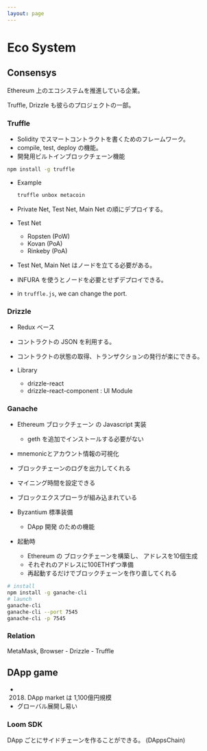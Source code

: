 ```yaml
---
layout: page
---
```


# Eco System

## Consensys

Ethereum 上のエコシステムを推進している企業。

Truffle, Drizzle も彼らのプロジェクトの一部。

### Truffle

* Solidity でスマートコントラクトを書くためのフレームワーク。
* compile, test, deploy の機能。
* 開発用ビルトインブロックチェーン機能

```sh
npm install -g truffle
```

* Example
    ```sh
    truffle unbox metacoin
    ```

* Private Net, Test Net, Main Net の順にデプロイする。
* Test Net
    * Ropsten (PoW)
    * Kovan (PoA)
    * Rinkeby (PoA)
* Test Net, Main Net はノードを立てる必要がある。
* INFURA を使うとノードを必要とせずデプロイできる。
* in `truffle.js`, we can change the port.


### Drizzle

* Redux ベース
* コントラクトの JSON を利用する。
* コントラクトの状態の取得、トランザクションの発行が楽にできる。

* Library
    * drizzle-react
    * drizzle-react-component : UI Module
    
### Ganache

* Ethereum ブロックチェーン の Javascript 実装
    * geth を追加でインストールする必要がない
* mnemonicとアカウント情報の可視化
* ブロックチェーンのログを出力してくれる
* マイニング時間を設定できる
* ブロックエクスプローラが組み込まれている
* Byzantium 標準装備
    * DApp 開発 のための機能

* 起動時
    * Ethereum の ブロックチェーンを構築し、 アドレスを10個生成
    * それぞれのアドレスに100ETHずつ準備
    * 再起動するだけでブロックチェーンを作り直してくれる

```sh
# install
npm install -g ganache-cli
# launch
ganache-cli
ganache-cli --port 7545
ganache-cli -p 7545
```


    
### Relation

MetaMask, Browser - Drizzle - Truffle

## DApp game

* 2018. DApp market は 1,100億円規模
* グローバル展開し易い

### Loom SDK

DApp ごとにサイドチェーンを作ることができる。 (DAppsChain)
